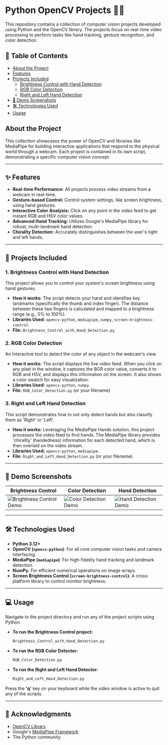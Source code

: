 # Python OpenCV Projects 🤖✨

This repository contains a collection of computer vision projects developed using Python and the OpenCV library. The projects focus on real-time video processing to perform tasks like hand tracking, gesture recognition, and color detection.

## 📜 Table of Contents
* [About the Project](#about-the-project)
* [Features](#-features)
* [Projects Included](#-projects-included)
  * [Brightness Control with Hand Detection](#1-brightness-control-with-hand-detection)
  * [RGB Color Detection](#2-rgb-color-detection)
  * [Right and Left Hand Detection](#3-right-and-left-hand-detection)
* [📸 Demo Screenshots](#-demo-screenshots)
* [🛠️ Technologies Used](#️-technologies-used)
* [Usage](#-usage)


## About the Project

This collection showcases the power of OpenCV and libraries like MediaPipe for building interactive applications that respond to the physical world through a webcam. Each project is contained in its own script, demonstrating a specific computer vision concept.

---

## ✨ Features

* **Real-time Performance:** All projects process video streams from a webcam in real-time.
* **Gesture-based Control:** Control system settings, like screen brightness, using hand gestures.
* **Interactive Color Analysis:** Click on any point in the video feed to get instant RGB and HSV color values.
* **Advanced Hand Tracking:** Utilizes Google's MediaPipe library for robust, multi-landmark hand detection.
* **Chirality Detection:** Accurately distinguishes between the user's right and left hands.

---

## 📂 Projects Included

### 1. Brightness Control with Hand Detection
This project allows you to control your system's screen brightness using hand gestures.

* **How it works:** The script detects your hand and identifies key landmarks (specifically the thumb and index finger). The distance between these two fingers is calculated and mapped to a brightness range (e.g., 0% to 100%).
* **Libraries Used:** `opencv-python`, `mediapipe`, `numpy`, `screen-brightness-control`.
* **File:** `Brightness_Control_with_Hand_Detection.py`

### 2. RGB Color Detection
An interactive tool to detect the color of any object in the webcam's view.

* **How it works:** The script displays the live video feed. When you click on any pixel in the window, it captures the BGR color value, converts it to RGB and HSV, and displays this information on the screen. It also shows a color swatch for easy visualization.
* **Libraries Used:** `opencv-python`, `numpy`.
* **File:** `RGB_Color_Detection.py` (or your filename)

### 3. Right and Left Hand Detection
This script demonstrates how to not only detect hands but also classify them as 'Right' or 'Left'.

* **How it works:** Leveraging the MediaPipe Hands solution, this project processes the video feed to find hands. The MediaPipe library provides 'chirality' (handedness) information for each detected hand, which is then overlaid on the video stream.
* **Libraries Used:** `opencv-python`, `mediapipe`.
* **File:** `Right_and_Left_Hand_Detection.py` (or your filename)

---

## 📸 Demo Screenshots

| Brightness Control                                     | Color Detection                                       | Hand Detection                                      |
| ------------------------------------------------------ | ----------------------------------------------------- | --------------------------------------------------- |
| ![Brightness Control Demo](link_to_your_image_or_gif.png) | ![Color Detection Demo](link_to_your_image_or_gif.png) | ![Hand Detection Demo](link_to_your_image_or_gif.png) |



---

## 🛠️ Technologies Used

* **Python 3.12+**
* **OpenCV (`opencv-python`)**: For all core computer vision tasks and camera interfacing.
* **MediaPipe (`mediapipe`)**: For high-fidelity hand tracking and landmark detection.
* **NumPy**: For efficient numerical operations on image arrays.
* **Screen Brightness Control (`screen-brightness-control`)**: A cross-platform library to control monitor brightness.

---


## 💻 Usage

Navigate to the project directory and run any of the project scripts using Python.

* **To run the Brightness Control project:**
    ```sh
    Brightness_Control_with_Hand_Detection.py
    ```

* **To run the RGB Color Detector:**
    ```sh
    RGB_Color_Detection.py
    ```

* **To run the Right and Left Hand Detector:**
    ```sh
    Right_and_Left_Hand_Detection.py
    ```

Press the **'q'** key on your keyboard while the video window is active to quit any of the scripts.

---


## 🙏 Acknowledgments
* [OpenCV Library](https://opencv.org/)
* Google's [MediaPipe Framework](https://google.github.io/mediapipe/)
* The Python community
